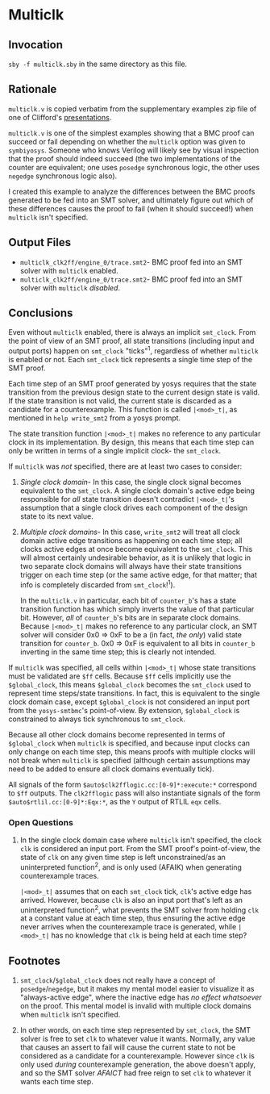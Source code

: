 # Multiclk

## Invocation
`sby -f multiclk.sby` in the same directory as this file.

## Rationale
`multiclk.v` is copied verbatim from the supplementary examples zip file of one
of Clifford's [presentations](http://www.clifford.at/papers/2016/yosys-smtbmc/).

`multiclk.v` is one of the simplest examples showing that a BMC proof can
succeed or fail depending on whether the `multiclk` option was given to
`symbiyosys`. Someone who knows Verilog will likely see by visual inspection
that the proof should indeed succeed (the two implementations of the counter are
equivalent; one uses `posedge` synchronous logic, the other uses `negedge`
synchronous logic also).

I created this example to analyze the differences between the BMC proofs
generated to be fed into an SMT solver, and ultimately figure out which of
these differences causes the proof to fail (when it should succeed!) when
`multiclk` isn't specified.

## Output Files
* `multiclk_clk2ff/engine_0/trace.smt2`- BMC proof fed into an SMT solver with
  `multiclk` enabled.
* `multiclk_clk2ff/engine_0/trace.smt2`- BMC proof fed into an SMT solver with
  `multiclk` _disabled_.

## Conclusions
Even without `multiclk` enabled, there is always an implicit `smt_clock`.
From the point of view of an SMT proof, all state transitions (including input
and output ports) happen on `smt_clock` "ticks"<sup>1</sup>, regardless of
whether `multiclk` is enabled or not. Each `smt_clock` tick represents a single
time step of the SMT proof.

Each time step of an SMT proof generated by yosys requires that the state
transition from the previous design state to the current design state is valid.
If the state transition is not valid, the current state is discarded as a
candidate for a counterexample. This function is called `|<mod>_t|`, as
mentioned in `help write_smt2` from a yosys prompt.

The state transition function `|<mod>_t|` makes no reference to any particular
clock in its implementation. By design, this means that each time step can only
be written in terms of a single implicit clock- the `smt_clock`.

If `multiclk` was _not_ specified, there are at least two cases to consider:
1. *Single clock domain*- In this case, the single clock signal becomes
   equivalent to the `smt_clock`. A single clock domain's active edge being
   responsible for _all_ state transition doesn't contradict `|<mod>_t|`'s
   assumption that a single clock drives each component of the design state to
   its next value.

2. *Multiple clock domains*- In this case, `write_smt2` will treat all clock
   domain active edge transitions as happening on each time step; all clocks
   active edges at once become equivalent to the `smt_clock`.
   This will almost certainly undesirable behavior, as it is unlikely that
   logic in two separate clock domains will always have their state transitions
   trigger on each time step (or the same active edge, for that matter; that
   info is completely discarded from `smt_clock`!<sup>1</sup>).

   In the `multiclk.v` in particular, each bit of `counter_b`'s has a state
   transition function has which simply inverts the value of that particular bit.
   However, _all_ of `counter_b`'s bits are in separate clock domains. Because
   `|<mod>_t|` makes no reference to any particular clock, an SMT solver will
   consider 0x0 => 0xF to be a (in fact, _the only_) valid state transition for
   `counter_b`. 0x0 => 0xF is equivalent to all bits in `counter_b` inverting
   in the same time step; this is clearly not intended.

If `multiclk` was specified, all cells within `|<mod>_t|` whose state
transitions must be validated are `$ff` cells. Because `$ff` cells implicitly
use the `$global_clock`, this means `$global_clock` becomes the `smt_clock`
used to represent time steps/state transitions. In fact, this is equivalent
to the single clock domain case, except `$global_clock` is not considered an
input port from the `yosys-smtbmc`'s point-of-view. By extension,
`$global_clock` is constrained to always tick synchronous to `smt_clock`.

Because all other clock domains become represented in terms of `$global_clock`
when `multiclk` is specified, and because input clocks can only change on each
time step, this means proofs with multiple clocks will not break when
`multiclk` is specified (although certain assumptions may need to be added to
ensure all clock domains eventually tick).

All signals of the form `$auto$clk2fflogic.cc:[0-9]*:execute:*`
correspond to `$ff` outputs. The `clk2fflogic` pass will also instantiate
signals of the form `$auto$rtlil.cc:[0-9]*:Eqx:*`, as the `Y` output of RTLIL
`eqx` cells.

### Open Questions
1. In the single clock domain case where `multiclk` isn't specified, the clock
   `clk` is considered an input port. From the SMT proof's point-of-view, the
   state of `clk` on any given time step is left unconstrained/as an
   uninterpreted function<sup>2</sup>, and is only used (AFAIK) when generating
   counterexample traces.

   `|<mod>_t|` assumes that on each `smt_clock` tick, `clk`'s active edge has
   arrived. However, because `clk` is also an input port that's left as an
   uninterpreted function<sup>2</sup>, what prevents the SMT solver from
   holding `clk` at a constant value at each time step, thus ensuring the
   active edge never arrives when the counterexample trace is generated,
   while `|<mod>_t|` has no knowledge that `clk` is being held at each time
   step?

## Footnotes
1. `smt_clock`/`$global_clock` does not really have a concept of
   `posedge`/`negedge`, but it makes my mental model easier to visualize it as
   "always-active edge", where the inactive edge has _no effect whatsoever_
   on the proof. This mental model is invalid with multiple clock domains
   when `multiclk` isn't specified.

2. In other words, on each time step represented by `smt_clock`, the SMT solver
   is free to set `clk` to whatever value it wants. Normally, any value that
   causes an assert to fail will cause the current state to not be considered
   as a candidate for a counterexample. However since `clk` is only used
   _during_ counterexample generation, the above doesn't apply, and so the SMT
   solver _AFAICT_ had free reign to set `clk` to whatever it wants each time
   step.
